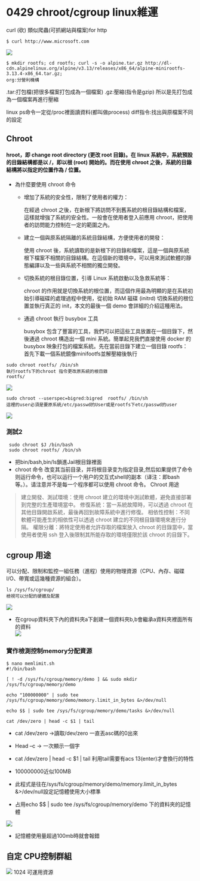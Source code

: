 # 0429 chroot/cgroup linux維運
curl (砍)
類似爬蟲(可抓網站與檔案)for http
```
$ curl http://www.microsoft.com
```
![](https://i.imgur.com/JDtRAoy.png)

```
$ mkdir rootfs; cd rootfs; curl -s -o alpine.tar.gz http://dl-cdn.alpinelinux.org/alpine/v3.13/releases/x86_64/alpine-minirootfs-3.13.4-x86_64.tar.gz; 
org:分營利機構

```
.tar:打包檔(把很多檔案打包成為一個檔案)
.gz:壓縮(指令是gzip)
所以是先打包成為一個檔案再進行壓縮

linux ps命令一定從/proc裡面讀資料(都叫做process)
diff指令:找出與原檔案不同的設定

## Chroot 
#### hroot，即 change root directory (更改 root 目錄)。在 linux 系統中，系統預設的目錄結構都是以 /，即以根 (root) 開始的。而在使用 chroot 之後，系統的目錄結構將以指定的位置作為 / 位置。
- 為什麼要使用 chroot 命令
    - 增加了系統的安全性，限制了使用者的權力：

        在經過 chroot 之後，在新根下將訪問不到舊系統的根目錄結構和檔案，這樣就增強了系統的安全性。一般會在使用者登入前應用 chroot，把使用者的訪問能力控制在一定的範圍之內。

    - 建立一個與原系統隔離的系統目錄結構，方便使用者的開發：

        使用 chroot 後，系統讀取的是新根下的目錄和檔案，這是一個與原系統根下檔案不相關的目錄結構。在這個新的環境中，可以用來測試軟體的靜態編譯以及一些與系統不相關的獨立開發。

    - 切換系統的根目錄位置，引導 Linux 系統啟動以及急救系統等：

        chroot 的作用就是切換系統的根位置，而這個作用最為明顯的是在系統初始引導磁碟的處理過程中使用，從初始 RAM 磁碟 (initrd) 切換系統的根位置並執行真正的 init，本文的最後一個 demo 會詳細的介紹這種用法。

    - 通過 chroot 執行 busybox 工具

        busybox 包含了豐富的工具，我們可以把這些工具放置在一個目錄下，然後通過 chroot 構造出一個 mini 系統。簡單起見我們直接使用 docker 的 busybox 映象打包的檔案系統。先在當前目錄下建立一個目錄 rootfs：
首先下載一個系統鏡像minifootfs並解壓縮後執行
```
sudo chroot rootfs/ /bin/sh
執行rootfs下的chroot 指令更改原系統的根目錄
rootfs/
```
![](https://i.imgur.com/lbWf0Fj.png)
```
sudo chroot --userspec=bigred:bigred  rootfs/ /bin/sh
這裡的user必須是要原系統/etc/passwd的User或是rootfs下etc/passwd的user
```
![](https://i.imgur.com/jqxbvgG.png)

### 測試2
```
 sudo chroot $J /bin/bash
 sudo chroot rootfs/ /bin/sh
```
- 把bin/bash,bin/ls鎖進Jail根目錄裡面
- chroot 命令 改变其当前目录，并将根目录变为指定目录,然后如果提供了命令则运行命令，也可以运行一个用户的交互式shell的副本（译注：即bash等。）。请注意并不是每一个程序都可以使用 chroot 命令。
Chroot 用途
> 建立開發、測試環境：使用 chroot 建立的環境中測試軟體，避免直接部署到完整的生產環境當中。
修復系統：當一系統故障時，可以透過 chroot 在其他目錄開啟系統，最後再回到故障系統中進行修復。
相依性控制：不同軟體可能產生的相依性可以透過 chroot 建立的不同根目錄環境來進行分隔。
權限分離：將特定使用者允許存取的檔案放入 chroot 的目錄當中，當使用者使用 ssh 登入後限制其所能存取的環境僅限於該 chroot 的目錄下。

## cgroup 用途
可以分配、限制和監控一組任務（進程）使用的物理資源（CPU、內存、磁碟I/O、帶寬或這幾種資源的組合）。  

```
ls /sys/fs/cgroup/
檢視可以分配的硬體及配置
```
![](https://i.imgur.com/FenBynE.png)
- 在cgroup資料夾下內的資料夾a下創建一個資料夾b,b會繼承a資料夾裡面所有的資料  
![](https://i.imgur.com/upiwP02.png)
### 實作檢測控制memory分配資源  
```
$ nano memlimit.sh 
#!/bin/bash

[ ! -d /sys/fs/cgroup/memory/demo ] && sudo mkdir /sys/fs/cgroup/memory/demo

echo "100000000" | sudo tee /sys/fs/cgroup/memory/demo/memory.limit_in_bytes &>/dev/null

echo $$ | sudo tee /sys/fs/cgroup/memory/demo/tasks &>/dev/null

cat /dev/zero | head -c $1 | tail

``` 

- cat /dev/zero →讀取/dev/zero 一直丟asc碼的0出來
- Head –c → 一次顯示一個字
- cat /dev/zero | head -c $1 | tail 利用tail需要有acs 13(enter)才會換行的特性  
- 100000000近似100MB 
- 此程式是往在/sys/fs/cgroup/memory/demo/memory.limit_in_bytes &>/dev/null設定記憶體使用大小標準

- 占用echo $$ | sudo tee /sys/fs/cgroup/memory/demo 下的資料夾的記憶體

![](https://i.imgur.com/Ie4N2VB.png)
- 記憶體使用量超過100mb時就會報錯
## 自定 CPU控制群組    
![](https://i.imgur.com/fZA6osK.png)
1024 可運用資源





